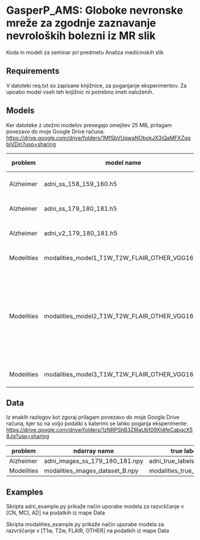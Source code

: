 # GasperP_AMS: Globoke nevronske mreže za zgodnje zaznavanje nevroloških bolezni iz MR slik
Koda in modeli za seminar pri predmetu Analiza medicinskih slik

## Requirements
V datoteki req.txt so zapisane knjižnice, za poganjanje eksperimentov. Za upoabo model vseh teh knjižnic ni potrebno imeti naloženih. 
## Models
Ker datoteke z utežmi modelov presegajo omejitev 25 MB, prilagam povezavo do moje Google Drive računa: https://drive.google.com/drive/folders/1MfSbVUqwaNObokJX3iQaMFXZqgbjVDin?usp=sharing

| problem    | model name                                     | input shape          |   |
|------------|------------------------------------------------|----------------------|---|
| Alzheimer | adni_ss_158_159_160.h5                          |  (None, 128, 128, 3) |   |
| Alzheimer | adni_ss_179_180_181.h5                          |  (None, 128, 128, 3) |   |
| Alzheimer | adni_v2_179_180_181.h5                          |  (None, 128, 128, 3) |   |
| Modelities  | modalities_model1_T1W_T2W_FLAIR_OTHER_VGG16.h5 | (None, 128, 128, 3) |   |
| Modelities  | modalities_model2_T1W_T2W_FLAIR_OTHER_VGG16.h5 | [(None, 128, 128, 3), (None, 128, 128, 3), (None, 128, 128, 3)]   |   |
| Modelities  | modalities_model3_T1W_T2W_FLAIR_OTHER_VGG16.h5 | (None, 128, 128, 3)  |   |

## Data
Iz enakih razlogov kot zgoraj prilagam povezavo do moje Google Drive računa, kjer so na voljo podatki s katerimi se lahko poganja eksperimente: https://drive.google.com/drive/folders/1zNRPShB3ZlRaUb109Xt4feCabqcX58Jq?usp=sharing

| problem    | ndarray name                                   | true labels dataframe                    |   |
|------------|------------------------------------------------|------------------------------------------|---|
| Alzheimer  | adni_images_ss_179_180_181.npy                 |  adni_true_labels_ss_179_180_181_df      |   |
| Modelities | modalities_images_dataset_B.npy                |  modalities_true_labels_dataset_B_df     |   |

## Examples
Skripta adni_example.py prikaže način uporabe modela za razvrščanje v [CN, MCI, AD] na podatkih iz mape Data

Skripta modalities_example.py prikaže način uporabe modela za razvrščanje v [T1w, T2w, FLAIR, OTHER] na podatkih iz mape Data
